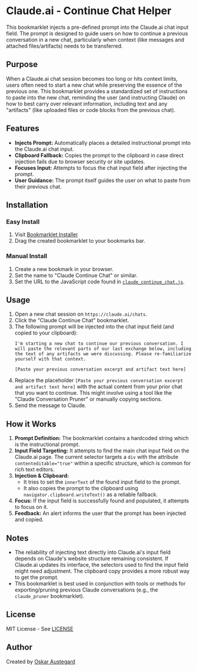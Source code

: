 # Claude.ai - Continue Chat Helper

This bookmarklet injects a pre-defined prompt into the Claude.ai chat input field. The prompt is designed to guide users on how to continue a previous conversation in a new chat, particularly when context (like messages and attached files/artifacts) needs to be transferred.

## Purpose

When a Claude.ai chat session becomes too long or hits context limits, users often need to start a new chat while preserving the essence of the previous one. This bookmarklet provides a standardized set of instructions to paste into the new chat, reminding the user (and instructing Claude) on how to best carry over relevant information, including text and any "artifacts" (like uploaded files or code blocks from the previous chat).

## Features

-   **Injects Prompt:** Automatically places a detailed instructional prompt into the Claude.ai chat input.
-   **Clipboard Fallback:** Copies the prompt to the clipboard in case direct injection fails due to browser security or site updates.
-   **Focuses Input:** Attempts to focus the chat input field after injecting the prompt.
-   **User Guidance:** The prompt itself guides the user on what to paste from their previous chat.

## Installation

### Easy Install
1. Visit [Bookmarklet Installer](https://austegard.com/web-utilities/bookmarklet-installer.html?bookmarklet=claude_continue_chat.js)
2. Drag the created bookmarklet to your bookmarks bar.

### Manual Install
1. Create a new bookmark in your browser.
2. Set the name to "Claude Continue Chat" or similar.
3. Set the URL to the JavaScript code found in [`claude_continue_chat.js`](https://github.com/oaustegard/bookmarklets/blob/main/claude_continue_chat.js).

## Usage

1.  Open a new chat session on `https://claude.ai/chats`.
2.  Click the "Claude Continue Chat" bookmarklet.
3.  The following prompt will be injected into the chat input field (and copied to your clipboard):
    ```
    I'm starting a new chat to continue our previous conversation. I will paste the relevant parts of our last exchange below, including the text of any artifacts we were discussing. Please re-familiarize yourself with that context.

    [Paste your previous conversation excerpt and artifact text here]
    ```
4.  Replace the placeholder `[Paste your previous conversation excerpt and artifact text here]` with the actual content from your prior chat that you want to continue. This might involve using a tool like the "Claude Conversation Pruner" or manually copying sections.
5.  Send the message to Claude.

## How it Works

1.  **Prompt Definition:** The bookmarklet contains a hardcoded string which is the instructional prompt.
2.  **Input Field Targeting:** It attempts to find the main chat input field on the Claude.ai page. The current selector targets a `div` with the attribute `contenteditable="true"` within a specific structure, which is common for rich text editors.
3.  **Injection & Clipboard:**
    *   It tries to set the `innerText` of the found input field to the prompt.
    *   It also copies the prompt to the clipboard using `navigator.clipboard.writeText()` as a reliable fallback.
4.  **Focus:** If the input field is successfully found and populated, it attempts to focus on it.
5.  **Feedback:** An alert informs the user that the prompt has been injected and copied.

## Notes

-   The reliability of injecting text directly into Claude.ai's input field depends on Claude's website structure remaining consistent. If Claude.ai updates its interface, the selectors used to find the input field might need adjustment. The clipboard copy provides a more robust way to get the prompt.
-   This bookmarklet is best used in conjunction with tools or methods for exporting/pruning previous Claude conversations (e.g., the `claude_pruner` bookmarklet).

## License

MIT License - See [LICENSE](https://github.com/oaustegard/bookmarklets/blob/main/LICENSE)

## Author

Created by [Oskar Austegard](https://austegard.com)
